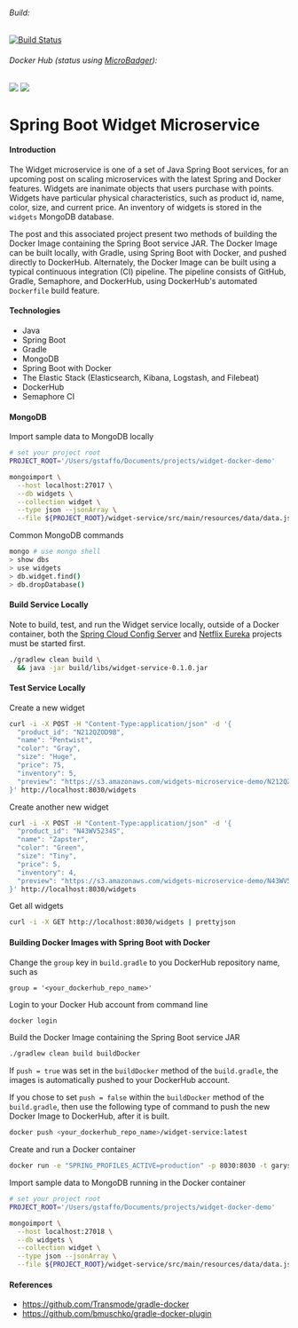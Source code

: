 ###### Build:

[![Build Status](https://semaphoreci.com/api/v1/garystafford/widget-service-standalone/branches/build-artifacts/badge.svg)](https://semaphoreci.com/garystafford/widget-service-standalone)

###### Docker Hub (_status using [MicroBadger](https://microbadger.com/#/)_):

[![](https://images.microbadger.com/badges/version/garystafford/microservice-docker-demo-widget.svg)](http://microbadger.com/images/garystafford/microservice-docker-demo-widget "Get your own version badge on microbadger.com")  [![](https://images.microbadger.com/badges/image/garystafford/microservice-docker-demo-widget.svg)](http://microbadger.com/images/garystafford/microservice-docker-demo-widget "Get your own image badge on microbadger.com")

# Spring Boot Widget Microservice

#### Introduction

The Widget microservice is one of a set of Java Spring Boot services, for an upcoming post on scaling microservices with the latest Spring and Docker features. Widgets are inanimate objects that users purchase with points. Widgets have particular physical characteristics, such as product id, name, color, size, and current price. An inventory of widgets is stored in the `widgets` MongoDB database.

The post and this associated project present two methods of building the Docker Image containing the Spring Boot service JAR. The Docker Image can be built locally, with Gradle, using Spring Boot with Docker, and pushed directly to DockerHub. Alternately, the Docker Image can be built using a typical continuous integration (CI) pipeline. The pipeline consists of GitHub, Gradle, Semaphore, and DockerHub, using DockerHub's automated `Dockerfile` build feature.

#### Technologies

-   Java
-   Spring Boot
-   Gradle
-   MongoDB
-   Spring Boot with Docker
-   The Elastic Stack (Elasticsearch, Kibana, Logstash, and Filebeat)
-   DockerHub
-   Semaphore CI

#### MongoDB

Import sample data to MongoDB locally

```bash
# set your project root
PROJECT_ROOT='/Users/gstaffo/Documents/projects/widget-docker-demo'

mongoimport \
  --host localhost:27017 \
  --db widgets \
  --collection widget \
  --type json --jsonArray \
  --file ${PROJECT_ROOT}/widget-service/src/main/resources/data/data.json
```

Common MongoDB commands

```bash
mongo # use mongo shell
> show dbs
> use widgets
> db.widget.find()
> db.dropDatabase()
```

#### Build Service Locally

Note to build, test, and run the Widget service locally, outside of a Docker container, both the [Spring Cloud Config Server](https://github.com/garystafford/microservice-docker-demo-config-server) and [Netflix Eureka](https://github.com/garystafford/microservice-docker-demo-eureka-server) projects must be started first.

```bash
./gradlew clean build \
  && java -jar build/libs/widget-service-0.1.0.jar
```

#### Test Service Locally

Create a new widget

```bash
curl -i -X POST -H "Content-Type:application/json" -d '{
  "product_id": "N212QZOD9B",
  "name": "Pentwist",
  "color": "Gray",
  "size": "Huge",
  "price": 75,
  "inventory": 5,
  "preview": "https://s3.amazonaws.com/widgets-microservice-demo/N212QZOD9B.png"
}' http://localhost:8030/widgets
```

Create another new widget

```bash
curl -i -X POST -H "Content-Type:application/json" -d '{
  "product_id": "N43WV5234S",
  "name": "Zapster",
  "color": "Green",
  "size": "Tiny",
  "price": 5,
  "inventory": 4,
  "preview": "https://s3.amazonaws.com/widgets-microservice-demo/N43WV5234S.png"
}' http://localhost:8030/widgets
```

Get all widgets

```bash
curl -i -X GET http://localhost:8030/widgets | prettyjson
```

#### Building Docker Images with Spring Boot with Docker

Change the `group` key in `build.gradle` to you DockerHub repository name, such as

```text
group = '<your_dockerhub_repo_name>'
```

Login to your Docker Hub account from command line

```bash
docker login
```

Build the Docker Image containing the Spring Boot service JAR

```bash
./gradlew clean build buildDocker
```

If `push = true` was set in the `buildDocker` method of the `build.gradle`, the images
is automatically pushed to your DockerHub account.

If you chose to set `push = false` within the `buildDocker` method of the `build.gradle`,
then use the following type of command to push the new Docker Image to DockerHub, after it is built.

```bash
docker push <your_dockerhub_repo_name>/widget-service:latest
```

Create and run a Docker container

```bash
docker run -e "SPRING_PROFILES_ACTIVE=production" -p 8030:8030 -t garystafford/widget-service
```

Import sample data to MongoDB running in the Docker container

```bash
# set your project root
PROJECT_ROOT='/Users/gstaffo/Documents/projects/widget-docker-demo'

mongoimport \
  --host localhost:27018 \
  --db widgets \
  --collection widget \
  --type json --jsonArray \
  --file ${PROJECT_ROOT}/widget-service/src/main/resources/data/data.json
```

#### References

-   <https://github.com/Transmode/gradle-docker>
-   <https://github.com/bmuschko/gradle-docker-plugin>
